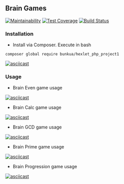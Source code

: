 ## Brain Games


[![Maintainability](https://api.codeclimate.com/v1/badges/eba58fce104ea58cd6e8/maintainability)](https://codeclimate.com/github/bunkua/php-project-lvl1/maintainability)
[![Test Coverage](https://api.codeclimate.com/v1/badges/eba58fce104ea58cd6e8/test_coverage)](https://codeclimate.com/github/bunkua/php-project-lvl1/test_coverage)
[![Build Status](https://travis-ci.com/bunkua/php-project-lvl1.svg?branch=master)](https://travis-ci.com/bunkua/php-project-lvl1)


### Installation

- Install via Composer. Execute in bash
```
composer global require bunkua/hexlet_php_project1
```


[![asciicast](https://asciinema.org/a/77rKDAnK3SuTXW5KxlIL82KIi.svg)](https://asciinema.org/a/77rKDAnK3SuTXW5KxlIL82KIi)


### Usage
- Brain Even game usage


[![asciicast](https://asciinema.org/a/PHLlgZiiAPAHlUTzz5SHtMrZo.svg)](https://asciinema.org/a/PHLlgZiiAPAHlUTzz5SHtMrZo)


- Brain Calc game usage


[![asciicast](https://asciinema.org/a/KO0mbkmsV2B4rXeK8Bq62zYGm.svg)](https://asciinema.org/a/KO0mbkmsV2B4rXeK8Bq62zYGm)


- Brain GCD game usage


[![asciicast](https://asciinema.org/a/FcURomNRakjyOJV39ZgDJ0itG.svg)](https://asciinema.org/a/FcURomNRakjyOJV39ZgDJ0itG)


- Brain Prime game usage


[![asciicast](https://asciinema.org/a/UuEXiMHaodDiPAaQOrJxiQSuE.svg)](https://asciinema.org/a/UuEXiMHaodDiPAaQOrJxiQSuE)


- Brain Progression game usage


[![asciicast](https://asciinema.org/a/nyBKQVwR4ocDexM9soyDH7gd8.svg)](https://asciinema.org/a/nyBKQVwR4ocDexM9soyDH7gd8)